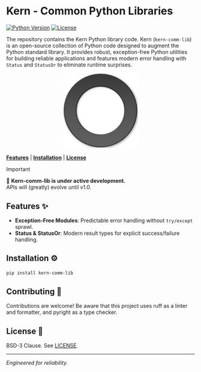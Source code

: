 # Kern - Common Python Libraries
[![Python Version](https://img.shields.io/badge/python-3.10+-blue.svg)](https://www.python.org/) [![License](https://img.shields.io/badge/License-BSD_3--Clause-blue.svg)](https://opensource.org/licenses/BSD-3-Clause)

The repository contains the Kern Python library code. 
Kern (`kern-comm-lib`) is an open-source collection of Python code designed to augment the Python standard library.
It provides robust, exception-free Python utilities for building reliable applications
and features modern error handling with `Status` and `StatusOr` to eliminate runtime surprises.
<p align="center">
    <img alt="Kern Logo" src="assets/logo.png"  width="200"/>
</p>

[**Features**](#features) | [**Installation**](#installation) | [**License**](#license)

> [!IMPORTANT]  
> 📣 **Kern-comm-lib is under active development.**  
> APIs will (greatly) evolve until v1.0.

## Features ✨  
- **Exception-Free Modules**: Predictable error handling without `try/except` sprawl.  
- **Status & StatusOr**: Modern result types for explicit success/failure handling.

## Installation ⚙️  
```bash
pip install kern-comm-lib
```

## Contributing 🤝
Contributions are welcome! 
Be aware that this project uses ruff as a linter and formatter,
and pyright as a type checker.

## License 📜
BSD-3 Clause. See [LICENSE](LICENSE).

---

*Engineered for reliability.*
